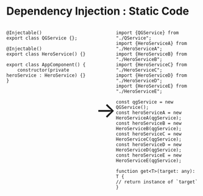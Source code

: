 # Dependency Injection : Static Code

<div style="display:flex; justify-content: space-between">

<pre><code>@Injectable()
export class QGService {};

@Injectable()
export class HeroService() {}

export class AppComponent() {
    constructor(private heroService : HeroService) {}
}
</code></pre>
<!-- .element:  class="with-code-dark too-long" -->

<div class="arrow" style="font-size:4em; flex-shrink: 0; align-self: center;">&#8594;</div>

<pre><code>import {QGService} from "./QService";
import {HeroServiceA} from "./HeroServiceA";
import {HeroServiceB} from "./HeroServiceB";
import {HeroServiceC} from "./HeroServiceC";
import {HeroServiceD} from "./HeroServiceD";
import {HeroServiceE} from "./HeroServiceE";

const qgService = new QGService();
const heroServiceA = new HeroServiceA(qgService);
const heroServiceB = new HeroServiceB(qgService);
const heroServiceC = new HeroServiceC(qgService);
const heroServiceD = new HeroServiceD(qgService);
const heroServiceE = new HeroServiceE(qgService);

function get&lt;T&gt;(target: any): T {
// return instance of `target`
}
</code></pre>

<!-- .element:  class="with-code-dark too-long" -->
</div>
